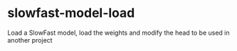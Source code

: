 # slowfast-model-load
Load a SlowFast model, load the weights and modify the head to be used in another project 
